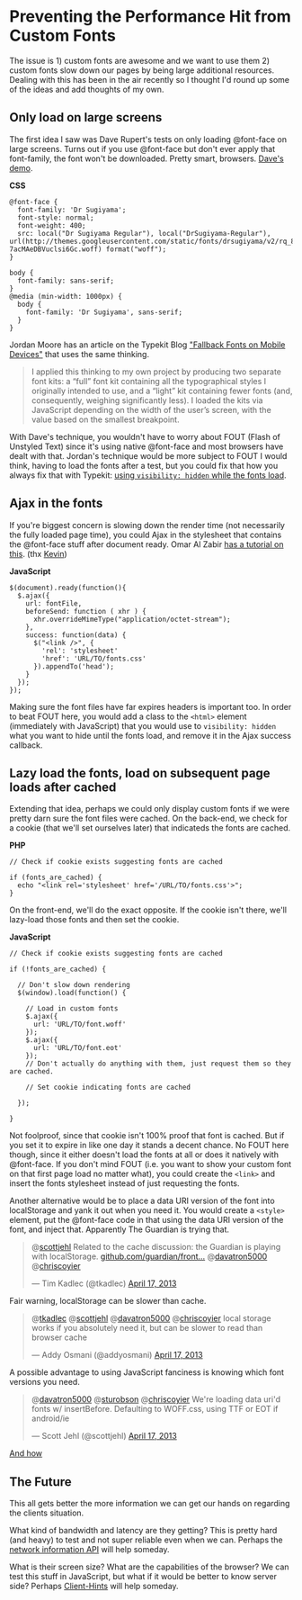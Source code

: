 # Preventing the Performance Hit from Custom Fonts

The issue is 1) custom fonts are awesome and we want to use them 2) custom fonts
slow down our pages by being large additional resources. Dealing with this has
been in the air recently so I thought I'd round up some of the ideas and add
thoughts of my own.

## Only load on large screens

The first idea I saw was Dave Rupert's tests on only loading @font-face on large
screens. Turns out if you use @font-face but don't ever apply that font-family,
the font won't be downloaded. Pretty smart, browsers. [Dave's demo][1].

**CSS**

    @font-face {
      font-family: 'Dr Sugiyama';
      font-style: normal;
      font-weight: 400;
      src: local("Dr Sugiyama Regular"), local("DrSugiyama-Regular"), url(http://themes.googleusercontent.com/static/fonts/drsugiyama/v2/rq_8251Ifx6dE1Mq7bUM6brIa-7acMAeDBVuclsi6Gc.woff) format("woff");
    }

    body {
      font-family: sans-serif;
    }
    @media (min-width: 1000px) {
      body {
        font-family: 'Dr Sugiyama', sans-serif;
      }
    }

Jordan Moore has an article on the Typekit Blog ["Fallback Fonts on Mobile
Devices"][2] that uses the same thinking.

> I applied this thinking to my own project by producing two separate font kits: 
a “full” font kit containing all the typographical styles I originally intended 
to use, and a “light” kit containing fewer fonts (and, consequently, weighing 
significantly less). I loaded the kits via JavaScript depending on the width of 
the user’s screen, with the value based on the smallest breakpoint.

With Dave's technique, you wouldn't have to worry about FOUT (Flash of Unstyled
Text) since it's using native @font-face and most browsers have dealt with that.
Jordan's technique would be more subject to FOUT I would think, having to load
the fonts after a test, but you could fix that how you always fix that with
Typekit: [using `visibility: hidden` while the fonts load][3].

## Ajax in the fonts

If you're biggest concern is slowing down the render time (not necessarily the
fully loaded page time), you could Ajax in the stylesheet that contains the
@font-face stuff after document ready. Omar Al Zabir [has a tutorial on
this][4]. (thx [Kevin][5])

**JavaScript**

    $(document).ready(function(){
      $.ajax({
        url: fontFile,
        beforeSend: function ( xhr ) {
          xhr.overrideMimeType("application/octet-stream");
        },
        success: function(data) {
          $("<link />", {
            'rel': 'stylesheet'
            'href': 'URL/TO/fonts.css'
          }).appendTo('head');
        }
      });
    });

Making sure the font files have far expires headers is important too. In order
to beat FOUT here, you would add a class to the `<html>` element (immediately
with JavaScript) that you would use to `visibility: hidden` what you want to
hide until the fonts load, and remove it in the Ajax success callback.

## Lazy load the fonts, load on subsequent page loads after cached

Extending that idea, perhaps we could only display custom fonts if we were
pretty darn sure the font files were cached. On the back-end, we check for a
cookie (that we'll set ourselves later) that indicateds the fonts are cached.

**PHP**

    // Check if cookie exists suggesting fonts are cached

    if (fonts_are_cached) {
      echo "<link rel='stylesheet' href='/URL/TO/fonts.css'>";
    }

On the front-end, we'll do the exact opposite. If the cookie isn't there, we'll
lazy-load those fonts and then set the cookie.

**JavaScript**

    // Check if cookie exists suggesting fonts are cached

    if (!fonts_are_cached) {

      // Don't slow down rendering
      $(window).load(function() {

        // Load in custom fonts
        $.ajax({
          url: 'URL/TO/font.woff'
        });
        $.ajax({
          url: 'URL/TO/font.eot'
        });
        // Don't actually do anything with them, just request them so they are cached.

        // Set cookie indicating fonts are cached

      });
  
    }

Not foolproof, since that cookie isn't 100% proof that font is cached. But if
you set it to expire in like one day it stands a decent chance. No FOUT here
though, since it either doesn't load the fonts at all or does it natively with
@font-face. If you don't mind FOUT (i.e. you want to show your custom font on
that first page load no matter what), you could create the `<link>` and insert
the fonts stylesheet instead of just requesting the fonts.

Another alternative would be to place a data URI version of the font into
localStorage and yank it out when you need it. You would create a `<style>`
element, put the @font-face code in that using the data URI version of the font,
and inject that. Apparently The Guardian is trying that.

<blockquote class="twitter-tweet"><p>@<a href="https://twitter.com/scottjehl">scottjehl</a> Related to the cache discussion: the Guardian is playing with localStorage. <a href="https://t.co/s9kZm8r6JT" title="https://github.com/guardian/frontend/blob/master/common/app/assets/javascripts/modules/fonts.js#L88">github.com/guardian/front…</a> @<a href="https://twitter.com/davatron5000">davatron5000</a> @<a href="https://twitter.com/chriscoyier">chriscoyier</a></p>
<p>&mdash; Tim Kadlec (@tkadlec) <a href="https://twitter.com/tkadlec/status/324603294251094017">April 17, 2013</a></p></blockquote>

Fair warning, localStorage can be slower than cache.

<blockquote class="twitter-tweet"><p>@<a href="https://twitter.com/tkadlec">tkadlec</a> @<a href="https://twitter.com/scottjehl">scottjehl</a> @<a href="https://twitter.com/davatron5000">davatron5000</a> @<a href="https://twitter.com/chriscoyier">chriscoyier</a> local storage works if you absolutely need it, but can be slower to read than browser cache</p>
<p>&mdash; Addy Osmani (@addyosmani) <a href="https://twitter.com/addyosmani/status/324610077287907328">April 17, 2013</a></p></blockquote>

A possible advantage to using JavaScript fanciness is knowing which font
versions you need.

<blockquote class="twitter-tweet"><p>@<a href="https://twitter.com/davatron5000">davatron5000</a> @<a href="https://twitter.com/sturobson">sturobson</a> @<a href="https://twitter.com/chriscoyier">chriscoyier</a> We're loading data uri'd fonts w/ insertBefore. Defaulting to WOFF.css, using TTF or EOT if android/ie</p>
<p>&mdash; Scott Jehl (@scottjehl) <a href="https://twitter.com/scottjehl/status/324597243044831233">April 17, 2013</a></p></blockquote>

[And how][6]

## The Future

This all gets better the more information we can get our hands on regarding the
clients situation.

What kind of bandwidth and latency are they getting? This is pretty hard (and
heavy) to test and not super reliable even when we can. Perhaps the [network
information API][7] will help someday.

What is their screen size? What are the capabilities of the browser? We can test
this stuff in JavaScript, but what if it would be better to know server side?
Perhaps [Client-Hints][8] will help someday.

[1]: http://codepen.io/davatron5000/pen/nrfGA
[2]: http://blog.typekit.com/2013/04/17/fallback-fonts-on-mobile-devices/
[3]: http://blog.typekit.com/2010/10/29/font-events-controlling-the-fout/
[4]: http://www.codeproject.com/Articles/462209/Using-custom-font-without-slowing-down-page-load
[5]: https://twitter.com/ilikevests/status/324593491411873792
[6]: https://gist.github.com/scottjehl/5406853
[7]: http://www.w3.org/TR/netinfo-api/#the-networkinformation-interface
[8]: https://github.com/igrigorik/http-client-hints